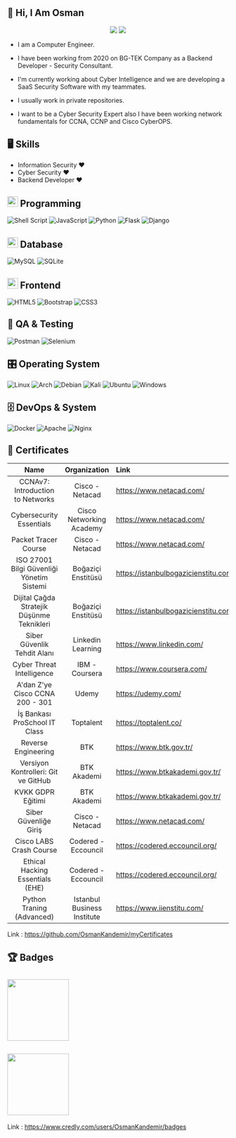 
## 👋 Hi, I Am Osman

<p align="center"> <img src="https://komarev.com/ghpvc/?username=OsmanKandemir&label=Profile Views&color=brightgreen&style=plastic" /> <a href="https://twitter.com/osmankndmr?ref_src=twsrc%5Etfw" class="twitter-follow-button">
<img src="https://img.shields.io/twitter/follow/osmankndmr?style=social" />
</a></p>

- I am a Computer Engineer.
- I have been working from 2020 on BG-TEK Company as a Backend Developer - Security Consultant.
- I'm currently working about Cyber Intelligence and we are developing a SaaS Security Software with my teammates.

- I usually work in private repositories.
- I want to be a Cyber Security Expert also I have been working network fundamentals for CCNA, CCNP and Cisco CyberOPS.



 ## 🖥️ Skills
 
 - Information Security ❤
 - Cyber Security ❤
 - Backend Developer ❤

## <img src="https://cdn.iconscout.com/icon/free/png-256/coding-294-459944.png" width="24px" height="24px"> Programming

![Shell Script](https://img.shields.io/badge/shell_script-%23121011.svg?style=for-the-badge&logo=gnu-bash&logoColor=white)
![JavaScript](https://img.shields.io/badge/javascript-%23323330.svg?style=for-the-badge&logo=javascript&logoColor=%23F7DF1E)
![Python](https://img.shields.io/badge/python-3670A0?style=for-the-badge&logo=python&logoColor=ffdd54)
![Flask](https://img.shields.io/badge/flask-%23000.svg?style=for-the-badge&logo=flask&logoColor=white)
![Django](https://img.shields.io/badge/django-%23092E20.svg?style=for-the-badge&logo=django&logoColor=white)

## <img src="https://cdn.iconscout.com/icon/free/png-256/database-828-448141.png" width="24px" height="24px"> Database

![MySQL](https://img.shields.io/badge/mysql-%2300f.svg?style=for-the-badge&logo=mysql&logoColor=white)
![SQLite](https://img.shields.io/badge/sqlite-%2307405e.svg?style=for-the-badge&logo=sqlite&logoColor=white)

## <img src="https://cdn.iconscout.com/icon/premium/png-256-thumb/frontend-1874446-1587018.png" width="24px" height="24px"> Frontend
![HTML5](https://img.shields.io/badge/html5-%23E34F26.svg?style=for-the-badge&logo=html5&logoColor=white)
![Bootstrap](https://img.shields.io/badge/bootstrap-%23563D7C.svg?style=for-the-badge&logo=bootstrap&logoColor=white)
![CSS3](https://img.shields.io/badge/css3-%231572B6.svg?style=for-the-badge&logo=css3&logoColor=white)

## 🧪 QA & Testing
![Postman](https://img.shields.io/badge/Postman-FF6C37?style=for-the-badge&logo=postman&logoColor=white)
![Selenium](https://img.shields.io/badge/-selenium-%43B02A?style=for-the-badge&logo=selenium&logoColor=white)

## 🎛️ Operating System
![Linux](https://img.shields.io/badge/Linux-FCC624?style=for-the-badge&logo=linux&logoColor=black)
![Arch](https://img.shields.io/badge/Arch%20Linux-1793D1?logo=arch-linux&logoColor=fff&style=for-the-badge)
![Debian](https://img.shields.io/badge/Debian-D70A53?style=for-the-badge&logo=debian&logoColor=white)
![Kali](https://img.shields.io/badge/Kali-268BEE?style=for-the-badge&logo=kalilinux&logoColor=white)
![Ubuntu](https://img.shields.io/badge/Ubuntu-E95420?style=for-the-badge&logo=ubuntu&logoColor=white)
![Windows](https://img.shields.io/badge/Windows-0078D6?style=for-the-badge&logo=windows&logoColor=white)

## 🗄️ DevOps & System
![Docker](https://img.shields.io/badge/docker-%230db7ed.svg?style=for-the-badge&logo=docker&logoColor=white)
![Apache](https://img.shields.io/badge/apache-%23D42029.svg?style=for-the-badge&logo=apache&logoColor=white)
![Nginx](https://img.shields.io/badge/nginx-%23009639.svg?style=for-the-badge&logo=nginx&logoColor=white)
 
 ## 📜 Certificates
 
|                   Name                     |    Organization             |               Link                   |
| :----------------------------------------: | :-----------------:         | :----------------------------------- |
| CCNAv7: Introduction to Networks           | Cisco - Netacad             | https://www.netacad.com/             |
| Cybersecurity Essentials                   | Cisco Networking Academy    | https://www.netacad.com/             |
| Packet Tracer Course                       | Cisco - Netacad             | https://www.netacad.com/             |
| ISO 27001 Bilgi Güvenliği Yönetim Sistemi  | Boğaziçi Enstitüsü          | https://istanbulbogazicienstitu.com/ |
| Dijital Çağda Stratejik Düşünme Teknikleri | Boğaziçi Enstitüsü          | https://istanbulbogazicienstitu.com/ |
| Siber Güvenlik Tehdit Alanı                | Linkedin Learning           | https://www.linkedin.com/            |
| Cyber Threat Intelligence                  | IBM - Coursera              | https://www.coursera.com/            |
| A'dan Z'ye Cisco CCNA 200 - 301            | Udemy                       | https://udemy.com/                   |
| İş Bankası ProSchool IT Class              | Toptalent                   | https://toptalent.co/                |
| Reverse Engineering                        | BTK                         | https://www.btk.gov.tr/              |  
| Versiyon Kontrolleri: Git ve GitHub        | BTK Akademi                 | https://www.btkakademi.gov.tr/       |
| KVKK GDPR Eğitimi                          | BTK Akademi                 | https://www.btkakademi.gov.tr/       |  
| Siber Güvenliğe Giriş                      | Cisco - Netacad             | https://www.netacad.com/             | 
| Cisco LABS Crash Course                    | Codered - Eccouncil         | https://codered.eccouncil.org/       |
| Ethical Hacking Essentials (EHE)           | Codered - Eccouncil         | https://codered.eccouncil.org/       |
| Python Traning (Advanced)                  | Istanbul Business Institute | https://www.iienstitu.com/           |

Link : https://github.com/OsmanKandemir/myCertificates

 ## 🏆 Badges
 
 ## <img src="https://images.credly.com/size/680x680/images/054913b2-e271-49a2-a1a4-9bf1c1f9a404/CyberEssentials.png" width="140px" height="140px">
 ## <img src="https://images.credly.com/size/680x680/images/70d71df5-f3dc-4380-9b9d-f22513a70417/CCNAITN__1_.png" width="140px" height="140px">
 
 Link : https://www.credly.com/users/OsmanKandemir/badges
 
 
 
 
